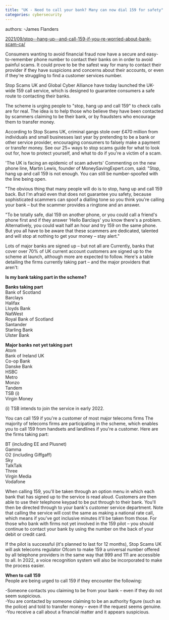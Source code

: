 ```yaml
---
title: "UK - Need to call your bank? Many can now dial 159 for safety"
categories: cybersecurity
---
```


authors:
-James Flanders

[2021/09/stop--hang-up--and-call-159-if-you-re-worried-about-bank-scam-ca/](https://www.moneysavingexpert.com/news/2021/09/stop--hang-up--and-call-159-if-you-re-worried-about-bank-scam-ca/)

Consumers wanting to avoid financial fraud now have a secure and easy-to-remember phone number to contact their banks on in order to avoid painful scams. It could prove to be the safest way for many to contact their provider if they have suspicions and concerns about their accounts, or even if they're struggling to find a customer services number. 

Stop Scams UK and Global Cyber Alliance have today launched the UK-wide 159 call service, which is designed to guarantee consumers a safe route to contacting their banks.

The scheme is urging people to "stop, hang up and call 159" to check calls are for real. The idea is to help those who believe they have been contacted by scammers claiming to be their bank, or by fraudsters who encourage them to transfer money.

According to Stop Scams UK, criminal gangs stole over £470 million from individuals and small businesses last year by pretending to be a bank or other service provider, encouraging consumers to falsely make a payment or transfer money. See our 25+ ways to stop scams guide for what to look out for, how to protect yourself, and what to do if you're a victim of a scam.


'The UK is facing an epidemic of scam adverts'
Commenting on the new phone line, Martin Lewis, founder of MoneySavingExpert.com, said: "Stop, hang up and call 159 is not enough. You can still be number-spoofed with the line being open.

"The obvious thing that many people will do is to stop, hang up and call 159 back. But I'm afraid even that does not guarantee you safety, because sophisticated scammers can spoof a dialling tone so you think you're calling your bank – but the scammer provides a ringtone and an answer.

"To be totally safe, dial 159 on another phone, or you could call a friend's phone first and if they answer 'Hello Barclays' you know there's a problem. Alternatively, you could wait half an hour and try 159 on the same phone. But you all have to be aware that these scammers are dedicated, talented and will stop at nothing to get your money – stay alert."

Lots of major banks are signed up – but not all are
Currently, banks that cover over 70% of UK current account customers are signed up to the scheme at launch, although more are expected to follow. Here's a table detailing the firms currently taking part – and the major providers that aren't:

**Is my bank taking part in the scheme?**

**Banks taking part**  
Bank of Scotland  
Barclays  
Halifax  
Lloyds Bank  
NatWest  
Royal Bank of Scotland  
Santander  
Starling Bank  
Ulster Bank  

**Major banks not yet taking part**  
Atom  
Bank of Ireland UK  
Co-op Bank  
Danske Bank  
HSBC  
Metro  
Monzo  
Tandem  
TSB (i)  
Virgin Money 
 
(i) TSB intends to join the service in early 2022.

You can call 159 if you're a customer of most major telecoms firms
The majority of telecoms firms are participating in the scheme, which enables you to call 159 from handsets and landlines if you're a customer. Here are the firms taking part:

BT (including EE and Plusnet)  
Gamma  
O2 (including Giffgaff)  
Sky  
TalkTalk  
Three  
Virgin Media  
Vodafone  

When calling 159, you'll be taken through an option menu in which each bank that has signed up to the service is read aloud. Customers are then able to use their telephone keypad to be put through to their bank. You'll then be directed through to your bank's customer service department. Note that calling the service will cost the same as making a national rate call, which means if you've got inclusive minutes it'll be taken from those.
For those who bank with firms not yet involved in the 159 pilot – you should continue to contact your bank by using the number on the back of your debit or credit card.

If the pilot is successful (it's planned to last for 12 months), Stop Scams UK will ask telecoms regulator Ofcom to make 159 a universal number offered by all telephone providers in the same way that 999 and 111 are accessible to all. In 2022, a voice recognition system will also be incorporated to make the process easier.

**When to call 159**  
People are being urged to call 159 if they encounter the following:

-Someone contacts you claiming to be from your bank – even if they do not seem suspicious.  
-You are contacted by someone claiming to be an authority figure (such as the police) and told to transfer money – even if the request seems genuine.  
-You receive a call about a financial matter and it appears suspicious.  